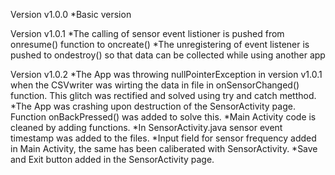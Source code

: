 Version v1.0.0 *Basic version

Version v1.0.1 *The calling of sensor event listioner is pushed from onresume() function to oncreate() *The unregistering of event listener is pushed to ondestroy() so that data can be collected while using another app

Version v1.0.2 *The App was throwing nullPointerException in version v1.0.1 when the CSVwriter was wirting the data in file in onSensorChanged() function. This glitch was rectified and solved using try and catch metthod. *The App was crashing upon destruction of the SensorActivity page. Function onBackPressed() was added to solve this. *Main Activity code is cleaned by adding functions. *In SensorActivity.java sensor event timestamp was added to the files. *Input field for sensor frequency added in Main Activity, the same has been caliberated with SensorActivity. *Save and Exit button added in the SensorActivity page.
